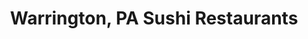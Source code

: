 ---
layout: city
title: Warrington, PA Sushi Restaurants
permalink: /pennsylvania/warrington/
stateAbbr: PA
stateName: Pennsylvania
cityName: Warrington
---